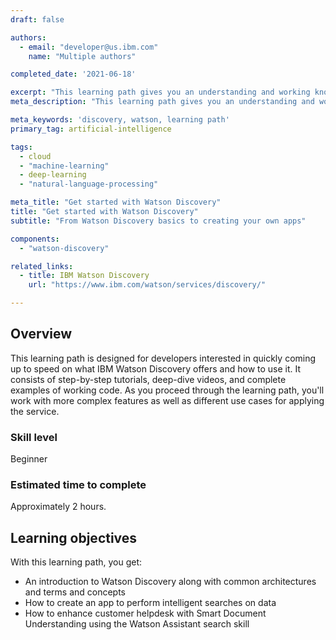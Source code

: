 ```yaml
---
draft: false

authors:
  - email: "developer@us.ibm.com"
    name: "Multiple authors"

completed_date: '2021-06-18'

excerpt: "This learning path gives you an understanding and working knowledge of Watson Discovery. It explains the basics of Discovery and guides you through creating your own apps."
meta_description: "This learning path gives you an understanding and working knowledge of Watson Discovery. It explains the basics of Discovery and guides you through creating your own apps."

meta_keywords: 'discovery, watson, learning path'
primary_tag: artificial-intelligence

tags:
  - cloud
  - "machine-learning"
  - deep-learning
  - "natural-language-processing"

meta_title: "Get started with Watson Discovery"
title: "Get started with Watson Discovery"
subtitle: "From Watson Discovery basics to creating your own apps"

components:
  - "watson-discovery"

related_links:
  - title: IBM Watson Discovery
    url: "https://www.ibm.com/watson/services/discovery/"

---
```


## Overview

This learning path is designed for developers interested in quickly coming up to speed on what IBM Watson Discovery offers and how to use it. It consists of step-by-step tutorials, deep-dive videos, and complete examples of working code. As you proceed through the learning path, you'll work with more complex features as well as different use cases for applying the service.

### Skill level

Beginner

### Estimated time to complete

Approximately 2 hours.

## Learning objectives

With this learning path, you get:

* An introduction to Watson Discovery along with common architectures and terms and concepts
* How to create an app to perform intelligent searches on data
* How to enhance customer helpdesk with Smart Document Understanding using the Watson Assistant search skill
